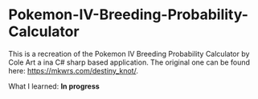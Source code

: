 # Pokemon-IV-Breeding-Probability-Calculator
This is a recreation of the Pokemon IV Breeding Probability Calculator by Cole Art a ina  C# sharp based application.
The original one can be found here: https://mkwrs.com/destiny_knot/.

What I learned:
**In progress**
